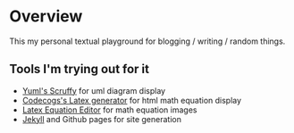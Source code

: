 
# Overview #

This my personal textual playground for blogging / writing / random things.


## Tools I'm trying out for it ##

* [Yuml's Scruffy](http://yuml.me/diagram/scruffy/class/samples) for uml diagram display
* [Codecogs's Latex generator](http://www.codecogs.com/latex/htmlequations.php) for html math equation display
* [Latex Equation Editor](http://www.sciweavers.org/free-online-latex-equation-editor) for math equation images 
* [Jekyll](https://help.github.com/articles/using-jekyll-with-pages) and Github pages for site generation

